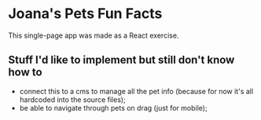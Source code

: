 # Joana's Pets Fun Facts

This single-page app was made as a React exercise.

## Stuff I'd like to implement but still don't know how to
- connect this to a cms to manage all the pet info (because for now it's all hardcoded into the source files);
- be able to navigate through pets on drag (just for mobile);